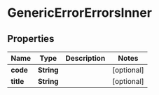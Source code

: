 

# GenericErrorErrorsInner


## Properties

| Name | Type | Description | Notes |
|------------ | ------------- | ------------- | -------------|
|**code** | **String** |  |  [optional] |
|**title** | **String** |  |  [optional] |



